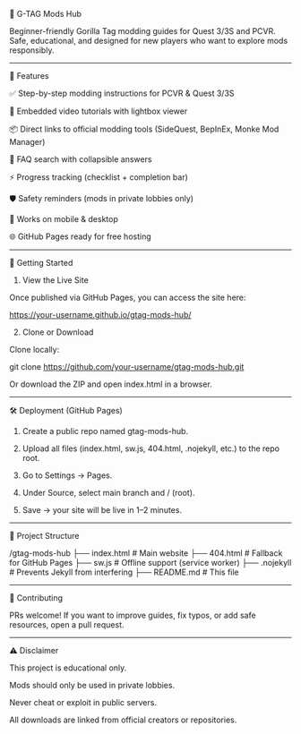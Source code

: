 🦍 G-TAG Mods Hub

Beginner-friendly Gorilla Tag modding guides for Quest 3/3S and PCVR.
Safe, educational, and designed for new players who want to explore mods responsibly.


---

📖 Features

✅ Step-by-step modding instructions for PCVR & Quest 3/3S

🎥 Embedded video tutorials with lightbox viewer

📦 Direct links to official modding tools (SideQuest, BepInEx, Monke Mod Manager)

🔎 FAQ search with collapsible answers

⚡ Progress tracking (checklist + completion bar)

🛡️ Safety reminders (mods in private lobbies only)

📱 Works on mobile & desktop

🌐 GitHub Pages ready for free hosting



---

🚀 Getting Started

1. View the Live Site

Once published via GitHub Pages, you can access the site here:

https://your-username.github.io/gtag-mods-hub/

2. Clone or Download

Clone locally:

git clone https://github.com/your-username/gtag-mods-hub.git

Or download the ZIP and open index.html in a browser.


---

🛠️ Deployment (GitHub Pages)

1. Create a public repo named gtag-mods-hub.


2. Upload all files (index.html, sw.js, 404.html, .nojekyll, etc.) to the repo root.


3. Go to Settings → Pages.


4. Under Source, select main branch and / (root).


5. Save → your site will be live in 1–2 minutes.




---

📂 Project Structure

/gtag-mods-hub
 ├── index.html     # Main website
 ├── 404.html       # Fallback for GitHub Pages
 ├── sw.js          # Offline support (service worker)
 ├── .nojekyll      # Prevents Jekyll from interfering
 ├── README.md      # This file


---

🙌 Contributing

PRs welcome! If you want to improve guides, fix typos, or add safe resources, open a pull request.


---

⚠️ Disclaimer

This project is educational only.

Mods should only be used in private lobbies.

Never cheat or exploit in public servers.

All downloads are linked from official creators or repositories.
